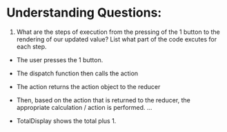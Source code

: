 # Understanding Questions:

1. What are the steps of execution from the pressing of the 1 button to the rendering of our updated value? List what part of the code excutes for each step.

- The user presses the 1 button.
- The dispatch function then calls the action
- The action returns the action object to the reducer
- Then, based on the action that is returned to the reducer, the appropriate calculation / action is performed.
  ...

- TotalDisplay shows the total plus 1.
